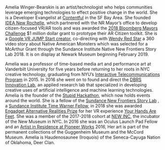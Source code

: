 Amelia Winger-Bearskin is an artist/technologist who helps communities
leverage emerging technologies to effect positive change in the world. She
is a Developer Evangelist at
[Contentful](http://contentful.com) in the SF Bay Area. She founded
[IDEA New Rochelle](http://www.ideanewrochelle.org/), which partnered with the NR Mayor&#8217;s office to develop
citizen-focused VR/AR tools and was awarded the [2018 Bloomberg Mayors Challenge](https://mayorschallenge.bloomberg.org/2018-champion-cities/)
\$1 million dollar grant to prototype their AR Citizen toolkit. She is a
[Google VR JUMP Start creator](https://vr.google.com/jump/start/), co-directing with
[Wendy Red Star](http://wendyredstar.com/) a 360 video story
about Native American Monsters which was selected for a McArthur Grant
through the Sundance Institute Native New Frontiers Story Lab 2018. It is
on display at Newark Museum beginning February 2019.

Amelia was a professor of time-based media art and performance art at Vanderbilt University for five years before returning to her roots in NYC
creative technology, graduating from NYU’s [Interactive Telecommunications Program](http://itp.nyu.edu/itp/) in 2015. In 2016 she went on to found and direct the
[DBRS Innovation Lab](https://medium.com/dbrs-innovation-labs), an applied research lab that specialized in developing creative uses of artificial intelligence and machine learning technologies.
Amelia is the founder of the [Stupid Hackathon](http://www.stupidhackathon.com/), which now holds events around the world. She is a fellow of the
[Sundance New Frontiers Story Lab](http://www.sundance.org/blogs/news/2017-sundance-new-frontier-story-lab-projects)
, a [Sundance Institute Time Warner Fellow](http://www.sundance.org/blogs/news/sundance-instititute-time-warner-fellows), in 2018 she was awarded
[Engadget Alternative Realities Prize](https://www.engadget.com/2017/08/18/the-grantees-of-engadget-s-500-000-immersive-arts-program/)
for her VR experience [Your Hands Are Feet](https://www.engadget.com/2017/11/07/your-hands-are-feet-engadget-experience/). She was a member of the 2017-2018
cohort at [NEW INC](http://newinc.org), the incubator of the New Museum in NYC. In 2016 she was an Oculus Launch Pad Fellow and an
[Artist in Residence at Pioneer Works](https://pioneerworks.org/visual-arts-residency/) 2016, Her art is part of the permanent collections of the Guggenheim Museum
and the McCord Museum. Amelia is Haudenosaunee (Iroquois) of the
Seneca-Cayuga Nation of Oklahoma, Deer Clan.
